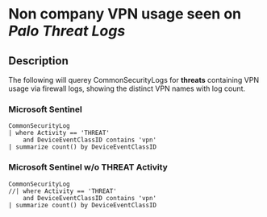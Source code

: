 # Non company VPN usage seen on ***Palo Threat Logs***

## Description

The following will querey CommonSecurityLogs for **threats** containing VPN usage via firewall logs, showing the distinct VPN names with log count.

### Microsoft Sentinel
```
CommonSecurityLog
| where Activity == 'THREAT'
    and DeviceEventClassID contains 'vpn'
| summarize count() by DeviceEventClassID
```
### Microsoft Sentinel w/o THREAT Activity
```
CommonSecurityLog
//| where Activity == 'THREAT'
    and DeviceEventClassID contains 'vpn'
| summarize count() by DeviceEventClassID
